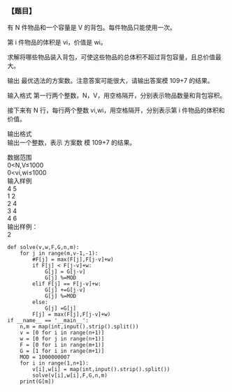 ### 【题目】
有 N 件物品和一个容量是 V 的背包。每件物品只能使用一次。

第 i 件物品的体积是 vi，价值是 wi。

求解将哪些物品装入背包，可使这些物品的总体积不超过背包容量，且总价值最大。

输出 最优选法的方案数。注意答案可能很大，请输出答案模 109+7 的结果。

输入格式
第一行两个整数，N，V，用空格隔开，分别表示物品数量和背包容积。

接下来有 N 行，每行两个整数 vi,wi，用空格隔开，分别表示第 i 件物品的体积和价值。

输出格式  
输出一个整数，表示 方案数 模 109+7 的结果。

数据范围  
0<N,V≤1000  
0<vi,wi≤1000  
输入样例  
4 5  
1 2  
2 4  
3 4  
4 6  
输出样例：  
2

```
def solve(v,w,F,G,n,m):
	for j in range(m,v-1,-1):
		#F[j] = max(F[j],F[j-v]+w)
		if F[j] < F[j-v]+w:
			G[j] = G[j-v]
			G[j] %=MOD
		elif F[j] == F[j-v]+w:
			G[j] +=G[j-v]
			G[j] %=MOD
		else:
			G[j] =G[j]
		F[j] = max(F[j],F[j-v]+w)
if __name__ == '__main__':
    n,m = map(int,input().strip().split())
    v = [0 for i in range(n+1)]
    w = [0 for j in range(n+1)]
    F = [0 for i in range(m+1)]
    G = [1 for i in range(m+1)]
    MOD = 1000000007
    for i in range(1,n+1):
        v[i],w[i] = map(int,input().strip().split())
        solve(v[i],w[i],F,G,n,m)
    print(G[m])
```
